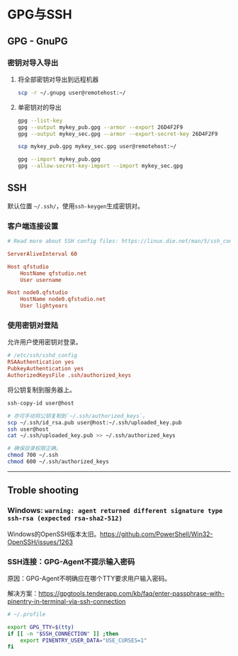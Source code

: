 # GPG与SSH

## GPG - GnuPG

### 密钥对导入导出

1. 将全部密钥对导出到远程机器

    ```sh
    scp -r ~/.gnupg user@remotehost:~/
    ```

2. 单密钥对的导出

    ```sh
    gpg --list-key
    gpg --output mykey_pub.gpg --armor --export 26D4F2F9
    gpg --output mykey_sec.gpg --armor --export-secret-key 26D4F2F9

    scp mykey_pub.gpg mykey_sec.gpg user@remotehost:~/

    gpg --import mykey_pub.gpg
    gpg --allow-secret-key-import --import mykey_sec.gpg
    ```

## SSH

默认位置 `~/.ssh/`，使用`ssh-keygen`生成密钥对。

### 客户端连接设置

```conf
# Read more about SSH config files: https://linux.die.net/man/5/ssh_config

ServerAliveInterval 60

Host qfstudio
    HostName qfstudio.net
    User username

Host node0.qfstudio
    HostName node0.qfstudio.net
    User lightyears

```

### 使用密钥对登陆

允许用户使用密钥对登录。

```conf
# /etc/ssh/sshd_config
RSAAuthentication yes
PubkeyAuthentication yes
AuthorizedKeysFile .ssh/authorized_keys
```

将公钥复制到服务器上。

```sh
ssh-copy-id user@host

# 亦可手动将公钥复制到`~/.ssh/authorized_keys`。
scp ~/.ssh/id_rsa.pub user@host:~/.ssh/uploaded_key.pub
ssh user@host
cat ~/.ssh/uploaded_key.pub >> ~/.ssh/authorized_keys

# 确保目录权限正确。
chmod 700 ~/.ssh
chmod 600 ~/.ssh/authorized_keys
```

---

## Troble shooting

### Windows: `warning: agent returned different signature type ssh-rsa (expected rsa-sha2-512)`

Windows的OpenSSH版本太旧。<https://github.com/PowerShell/Win32-OpenSSH/issues/1263>

### SSH连接：GPG-Agent不提示输入密码

原因：GPG-Agent不明确应在哪个TTY要求用户输入密码。

解决方案：<https://gpgtools.tenderapp.com/kb/faq/enter-passphrase-with-pinentry-in-terminal-via-ssh-connection>

```sh
# ~/.profile

export GPG_TTY=$(tty)
if [[ -n "$SSH_CONNECTION" ]] ;then
    export PINENTRY_USER_DATA="USE_CURSES=1"
fi
```
